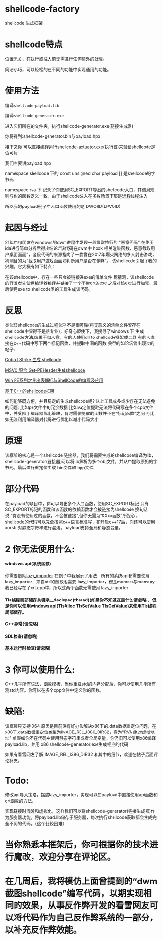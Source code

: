 # shellcode-factory
shellcode 生成框架

# shellcode特点
位置无关，在执行或注入前无需进行任何额外的处理。

简洁小巧，可以轻松的在不同的功能中实现通用的功能。

# 使用方法

编译`shellcode-payload.lib`

编译`shellcode-generator.exe`

进入它们所在的文件夹，执行shellcode-generator.exe(链接生成器)

你将得到:shellcode-generator.bin与payload.hpp

接下来你 可以直接编译运行shellcode-actuator.exe(执行器)来验证shellcode是否可用

我们主要讲payload.hpp

namespace shellcode 下的 const unsigned char payload [] 是shellcode的字节码

namespace rva 下 记录了你使用SC_EXPORT导出的shellcode入口，其调用规则与你的函数定义一致，由于shellcode注入在多数场景下都是远程线程注入

所以我的payload例子中入口函数使用的是 DWORD(LPVOID)

# 起因与经过
21年中旬朋友在windows的dwm进程中发现一段异常执行的 "恶意代码"
在使用ida进行简单分析后得出结论:“该代码在dwm中 hook 相关渲染函数，恶意截取用户桌面画面”，这段代码的来源指向了一款曾在2017年爆火网络的多人射击游戏，猜测目的为“截取用户游戏画面以判断用户是否在作弊”。
该shellcode引起了我的兴趣，它大概有如下特点：

在该shellcode中，存在一些只会被链接进exe的清单文件
我猜测，该shellcode的开发者先使用编译器编译并链接了一个不带crt的exe
之后对该exe进行加壳，最后使用exe to shellcode类的工具生成该代码。

# 反思
类似该shellcode的生成过程似乎不是很可靠(将无意义的清单文件留存在shellcode中显得不是很专业)，好奇心驱使下，我搜寻了windows 下 生成 shellcode方法,结果不如人意，有的人使用dll to shellcode框架或工具
有的人直接在c++代码中写下两个标记函数，并提取中间的函数 
典型的如论坛曾出现过的帖子:

[Cobalt Strike 生成 shellcode](https://bbs.pediy.com/thread-271048.htm)

[MSVC 配合 Get-PEHeader生成shellcode](https://zeronohacker.com/1544.html)

[Win PE系列之导出表解析与ShellCode的编写及应用](https://bbs.pediy.com/thread-269753.htm)

[基于C++的shellcode框架](https://bbs.pediy.com/thread-268639.htm)

如何能够既方便，并且稳定的生成shellcode呢?
以上工具或多或少存在无法避免的问题:
比如pe文件中的冗余数据
比如va定位提取无法将代码写在多个cpp文件中，并受限于编译器优化策略，有时需要提取的函数并不在“标记函数”之间
再比如无法利用编译器对代码进行优化以减小代码大小

# 原理
该框架的核心是一个shellcode 链接器，我们将需要生成的shellcode编译为lib，shellcode-generator(链接器)可以将lib解析为多个obj文件，并从中提取原始的字节码，最后进行重定位生成.bin文件和.hpp文件

# 部分代码

在payload的项目中，你可以导出多个入口函数，使用SC_EXPORT标记
只有SC_EXPORT标记的函数和该函数的依赖函数才会被链接为shellcode
换句话说:"你没有使用过的函数，不会被链接",但你无需为“&Xxx函数”所担心，shellcode的代码可以完全按照c++语言标准写，在开启c++17后，你还可以使用xorstr 对静态字符串进行混淆。payload支持全局和静态变量。
# 2 你无法使用什么:
#### windows api(系统函数) 
你需要借助[lazy_importer](https://github.com/JustasMasiulis/lazy_importer)
在例子中我展示了用法，所有的系统api都需要使用lazy_importer，来自std的函数也需要 lazy_importer，但是memset与memcpy我已经写在了crt.cpp中，所以这两个函数无需使用 lazy_importer 

#### Tls线程局部储存关键字__declspec(thread)(如果你不知道这是什么请忽略)，但是你可以使用windows api(TlsAlloc TlsSetValue TlsGetValue)来使用Tls线程局部储存。
#### C++异常(请忽略)
#### SDL检查(请忽略)
#### 基本运行时检查(请忽略)

# 3 你可以使用什么:
C++几乎所有语法，函数模板，当你重载std的内存分配后，你可以使用几乎所有测std内容。你可以在多个cpp文件中定义你的函数。


# 缺陷:
该框架只支持 X64 原因是目前没有好办法解决x86下的.data数据重定位问题，在x86下.data数据重定位类型为IMAGE_REL_I386_DIR32，意为"RVA 绝对虚拟地址"
单假如你不在代码中使用静态字符串或者全局变量，你仍旧可以使用x86编译 payload.lib，并用 x86 shellcode-generator.exe生成相应的代码

如果有看雪网友了解 IMAGE_REL_I386_DIR32 和其中的细节，欢迎在帖子后面评论补充。
# Todo:
修改api导入策略，摆脱lazy_importer，实现可以在payload中直接使用api函数和crt函数的方法。

实现链接时混淆和虚拟化，这样我们可以将shellcode-generator(链接生成器)作为服务器功能，将payload.lib储存于服务器，每次执行shellcode获取都会生成完全不同的代码。（这个比较困难）
# 当你熟悉本框架后，你可根据你的技术进行魔改，欢迎分享在评论区。
# 在几周后，我将模仿上面曾提到的“dwm截图shellcode”编写代码，以期实现相同的效果，从事反作弊开发的看雪网友可以将代码作为自己反作弊系统的一部分，以补充反作弊效能。
